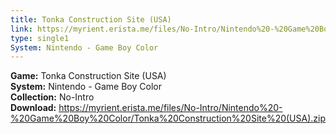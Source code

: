 ```yaml
---
title: Tonka Construction Site (USA)
link: https://myrient.erista.me/files/No-Intro/Nintendo%20-%20Game%20Boy%20Color/Tonka%20Construction%20Site%20(USA).zip
type: single1
System: Nintendo - Game Boy Color
---
```

<b>Game:</b> Tonka Construction Site (USA)<br>
<b>System:</b> Nintendo - Game Boy Color<br>
<b>Collection:</b> No-Intro<br>
<b>Download:</b> https://myrient.erista.me/files/No-Intro/Nintendo%20-%20Game%20Boy%20Color/Tonka%20Construction%20Site%20(USA).zip